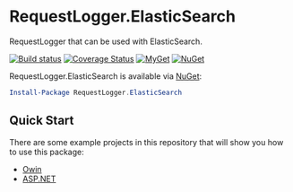 # RequestLogger.ElasticSearch

RequestLogger that can be used with ElasticSearch.

[![Build status](https://ci.appveyor.com/api/projects/status/4gvi6w5h2wb11wxh/branch/master?svg=true)](https://ci.appveyor.com/project/mrstebo/requestlogger-elasticsearch/branch/master)
[![Coverage Status](https://coveralls.io/repos/github/ekmsystems/RequestLogger.ElasticSearch/badge.svg?branch=master)](https://coveralls.io/github/ekmsystems/RequestLogger.ElasticSearch?branch=master)
[![MyGet](https://img.shields.io/myget/mrstebo/v/RequestLogger.ElasticSearch.svg?label=MyGet_Prerelease)](https://www.myget.org/feed/mrstebo/package/nuget/RequestLogger.ElasticSearch)
[![NuGet](https://img.shields.io/nuget/v/RequestLogger.ElasticSearch.svg)](https://www.nuget.org/packages/RequestLogger.ElasticSearch/)

RequestLogger.ElasticSearch is available via [NuGet](https://www.nuget.org/packages/RequestLogger.ElasticSearch/):

```powershell
Install-Package RequestLogger.ElasticSearch
```

## Quick Start

There are some example projects in this repository that will show you how to use this package:

- [Owin](src/Examples/OwinExample)
- [ASP.NET](src/Examples/AspNetExample)
